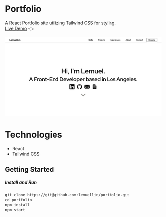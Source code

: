 # Portfolio
A React Portfolio site utilizing Tailwind CSS for styling.  
[Live Demo](https://lemuellin.github.io/portfolio/) :point_left:

<img src="./src/assets/screenshots/portfolioCompressed.png">

# Technologies
-	React
-	Tailwind CSS

## Getting Started
##### Install and Run
```
git clone https://git@github.com:lemuellin/portfolio.git
cd portfolio
npm install
npm start
```